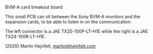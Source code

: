BVM-A card breakout board

This small PCB can sit between the Sony BVM-A monitors and the expansion cards, to be able to listen in on the communication.

The left connector is a JAE TX25-100P-LT-H1E while the right is a JAE TX24-100R-LT-H1E.

(2020) Martin Hejnfelt, martin@hejnfelt.com

